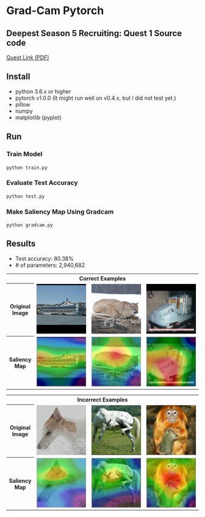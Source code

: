 # Grad-Cam Pytorch

## Deepest Season 5 Recruiting: Quest 1 Source code

[Quest Link (PDF)](https://drive.google.com/file/d/14nG3DwQIBcWFgD9YmOKYa__8HEYOZMK7/view?fbclid=IwAR2PuLwA6bDNPDEHC5ZZaz3Tv448zjUbo0U156C_iLQVlHIgb_oaIiLDGEQ)

## Install

- python 3.6.x or higher
- pytorch v1.0.0 (It might run well on v0.4.x, but I did not test yet.)
- pillow
- numpy
- matplotlib (pyplot)

## Run

### Train Model

```
python train.py
```

### Evaluate Test Accuracy

```
python test.py
```

### Make Saliency Map Using Gradcam

```
python gradcam.py
```

## Results

- Test accuracy: 80.38%
- \# of parameters: 2,940,682

<table>
  <tr><th colspan=4>Correct Examples</th></tr>
  <tr>
    <th>Original <br/>Image</th>
    <td><img src="./gradcam_result/correct-origin-0.png"></td>
    <td><img src="./gradcam_result/correct-origin-1.png"></td>
    <td><img src="./gradcam_result/correct-origin-2.png"></td>
  </tr>
  <tr>
    <th>Saliency <br/>Map</th>
    <td><img src="./gradcam_result/correct-saliency-0.png"></td>
    <td><img src="./gradcam_result/correct-saliency-1.png"></td>
    <td><img src="./gradcam_result/correct-saliency-2.png"></td>
  </tr>
</table>

<table>
  <tr><th colspan=4>Incorrect Examples</th></tr>
  <tr>
    <th>Original <br/>Image</th>
    <td><img src="./gradcam_result/incorrect-origin-0.png"></td>
    <td><img src="./gradcam_result/incorrect-origin-1.png"></td>
    <td><img src="./gradcam_result/incorrect-origin-2.png"></td>
  </tr>
  <tr>
    <th>Saliency <br/>Map</th>
    <td><img src="./gradcam_result/incorrect-saliency-0.png"></td>
    <td><img src="./gradcam_result/incorrect-saliency-1.png"></td>
    <td><img src="./gradcam_result/incorrect-saliency-2.png"></td>
  </tr>
</table>
